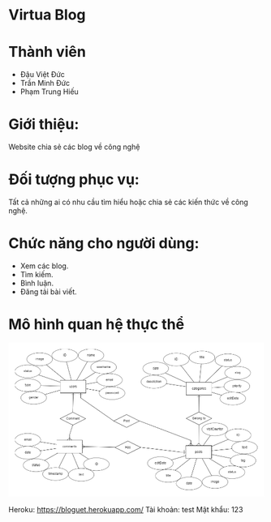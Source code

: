 # Virtua Blog

# Thành viên
- Đậu Việt Đức
- Trần Minh Đức
- Phạm Trung Hiếu

# Giới thiệu: 
Website chia sẻ các blog về công nghệ

# Đối tượng phục vụ:
Tất cả những ai có nhu cầu tìm hiểu hoặc chia sẻ các kiến thức về công nghệ.

# Chức năng cho người dùng:
* Xem các blog.
* Tìm kiếm.
* Bình luận.
* Đăng tải bài viết.

# Mô hình quan hệ thực thể
![Mô hình quan hệ thực thể](ERD.png)

Heroku: https://bloguet.herokuapp.com/
Tài khoản: test
Mật khẩu: 123

